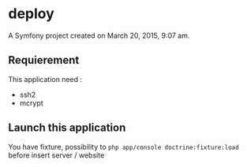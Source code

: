 deploy
======

A Symfony project created on March 20, 2015, 9:07 am.

## Requierement

This application need :

* ssh2
* mcrypt

## Launch this application 

You have fixture, possibility to `php app/console doctrine:fixture:load` before insert server / website
